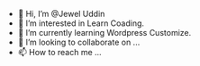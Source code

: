 - 👋 Hi, I’m @Jewel Uddin
- 👀 I’m interested in Learn Coading.
- 🌱 I’m currently learning Wordpress Customize. 
- 💞️ I’m looking to collaborate on ...
- 📫 How to reach me ...

<!---
JewelUddin37/JewelUddin37 is a ✨ special ✨ repository because its `README.md` (this file) appears on your GitHub profile.
You can click the Preview link to take a look at your changes.
--->
